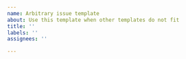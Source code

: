 ```yaml
---
name: Arbitrary issue template
about: Use this template when other templates do not fit
title: ''
labels: ''
assignees: ''

---
```




